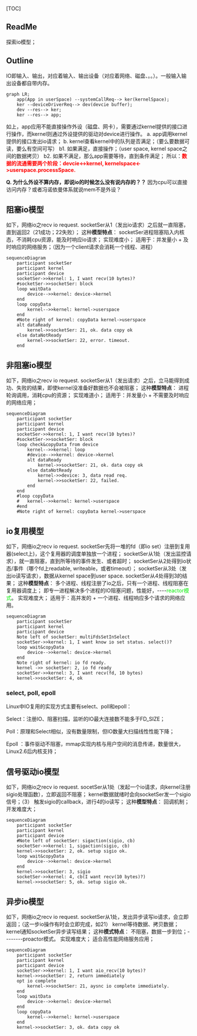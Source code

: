 [TOC]



## ReadMe

探索io模型；



## Outline

IO即输入、输出，对应着输入、输出设备（对应着网络、磁盘、。。）。一般输入输出设备都自带内存。

```mermaid
graph LR;
	app(App in userSpace) --systemCallReq--> ker(kernelSpace);
	ker --deviceDriverReq--> dev(devcie buffer);
	dev --res--> ker;
	ker --res--> app; 

```

如上，app应用不能直接操作外设（磁盘、网卡），需要通过kernel提供的接口进行操作，而kernel则通过外设提供的驱动对device进行操作。
  a. app调用kernel提供的接口发出io请求；
  b. kernel查看kernel中的队列是否满足；（要么要数据可读，要么有空间可写）
    b1. 如果满足，直接操作；（user space, kernel space之间的数据拷贝）
    b2. 如果不满足，那么app需要等待，直到条件满足；
所以：<font color=red>**数据的流通需要两个阶段：devcie<->kernel, kernelspace<->userspace.processSpace.**</font>



**Q. 为什么外设不算内存，即说io的时候怎么没有说内存的？？**
因为cpu可以直接访问内存？或者冯诺依曼体系就说mem不是外设？



## 阻塞io模型

如下，网络io之recv io request.
  socketSer从1（发出io请求）之后就一直阻塞，直到返回2（21成功；22失败）；
这种**模型特点**：
  socketSer进程阻塞陷入内核态，不消耗cpu资源，能及时响应io请求；
  实现难度小；
  适用于：并发量小 + 及时响应的网络服务；（因为一个client请求会消耗一个线程、进程）

```mermaid
sequenceDiagram
	participant socketSer
	participant kernel
	participant device
	socketSer->>kernel: 1, I want recv(10 bytes)?
	#socketSer->>socketSer: block
	loop waitData
		device-->>kernel: device->kernel
	end
	loop copyData
		kernel-->>kernel: kernel->userspace
	end
	#Note right of kernel: copyData kernel->userspace
	alt dataReady
		kernel->>socketSer: 21, ok. data copy ok
	else dataNotReady
		kernel->>socketSer: 22, error. timeout.
	end
```





## 非阻塞io模型

如下，网络io之recv io request.
  socketSer从1（发出请求）之后，立马能得到成功、失败的结果，即使kernel没准备好数据也不会被阻塞；
这种**模型特点**：
  进程轮询调用，消耗cpu的资源；
  实现难道小；
  适用于：并发量小 + 不需要及时响应的网络应用；

```mermaid
sequenceDiagram
	participant socketSer
	participant kernel
	participant device
	socketSer->>kernel: 1, I want recv(10 bytes)?
	#socketSer->>socketSer: block
	loop check&copyData from device
		kernel-->>kernel: loop
		#device-->>kernel: device->kernel
		alt dataReady
			kernel->>socketSer: 21, ok. data copy ok
		else dataNotReady
			kernel->>device: 3, data read req.
			kernel->>socketSer: 22, failed.
		end		
	end
	#loop copyData
	#	kernel-->>kernel: kernel->userspace
	#end
	#Note right of kernel: copyData kernel->userspace

```





## io复用模型

如下，网络io之recv io request.
  socketSer先将一堆的fd（即io set）注册到复用器(select上)，这个复用器的调度单独放一个进程；
  socketSer从1处（发出监控请求），就一直阻塞，直到所等待的事件发生、或者超时；
  socketSer从2处得到io状态/事件（哪个fd上readable, writeable，或者timeout）；
  socketSer从3处（发出io读写请求），数据从kernel space到user space.
  socketSer从4处得到3的结果；
这种**模型特点**：
  多个进程、线程注册了io之后，只有一个进程、线程阻塞在复用器调度上；
    即专一进程解决多个进程的IO阻塞问题，性能好，----<font color=gree>reactor模式</font>。
  实现难度大；
  适用于：高并发的 + 一个进程、线程响应多个请求的网络应用。

```mermaid
sequenceDiagram
	participant socketSer
	participant kernel
	participant device
	Note left of socketSer: multiFdsSetInSelect
	socketSer->>kernel: 1, I want know io set status. select()?
	loop wait&copyData
		device-->>kernel: device->kernel
	end
	Note right of kernel: io fd ready.
	kernel ->> socketSer: 2, io fd ready
	socketSer->>kernel: 3, I want recv(fd, 10 bytes)
	kernel->>socketSer: 4, ok
```



### select, poll, epoll

Linux中IO复用的实现方式主要有select、poll和epoll：

Select：注册IO、阻塞扫描，监听的IO最大连接数不能多于FD_SIZE；

Poll：原理和Select相似，没有数量限制，但IO数量大扫描线性性能下降；

Epoll ：事件驱动不阻塞，mmap实现内核与用户空间的消息传递，数量很大，Linux2.6后内核支持；



## 信号驱动io模型

如下，网络io之recv io request.
  socetSer从1处（发起一个io请求，向kernel注册sigio处理函数），立即返回不阻塞；
  kernel数据就绪时会向socketSer发一个sigio信号；（3）
  触发sigio的callback，进行4的io读写；
这种**模型特点**：
  回调机制；
  开发难度大；

```mermaid
sequenceDiagram
	participant socketSer
	participant kernel
	participant device
	#Note left of socketSer: sigaction(sigio, cb)
	socketSer->>kernel: 1, sigaction(sigio, cb)
	kernel->>socketSer: 2, ok. setup sigio ok.
	loop wait&copyData
		device-->>kernel: device->kernel
	end
	kernel->>socketSer: 3, sigio
	socketSer->>kernel: 4, cb(I want recv(10 bytes)?)
	kernel->>socketSer: 5, ok. setup sigio ok.
```





## 异步io模型

如下，网络io之recv io request.
  socketSer从1处，发出异步读写io请求，会立即返回；（这一步io操作有时会立即完成，如21）
  kernel等待数据、拷贝数据；
  kernel通知socketSer异步读写结果；
这种**模式特点**：
  不阻塞，数据一步到位；--------proactor模式。
  实现难度大；
  适合高性能网络服务应用；

```mermaid
sequenceDiagram
	participant socketSer
	participant kernel
	participant device
	socketSer->>kernel: 1, I want aio_recv(10 bytes)?
	kernel->>socketSer: 2, return immediately
	opt io complete
		kernel->>socketSer: 21, aysnc io complete immediately.
	end
	loop waitData
		device-->>kernel: device->kernel
	end
	loop copyData
		kernel-->>kernel: kernel->userspace
	end
	kernel->>socketSer: 3, ok. data copy ok
```













